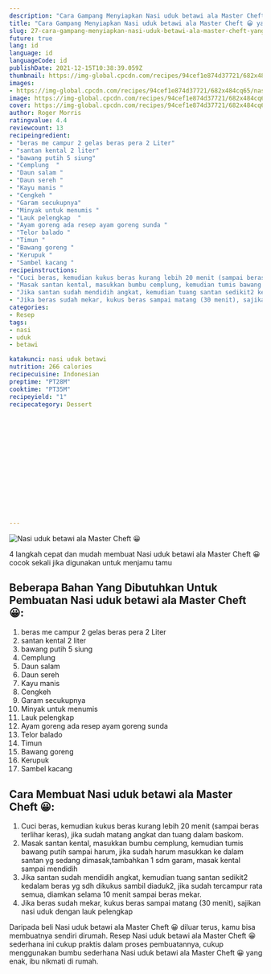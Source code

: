 ```yaml
---
description: "Cara Gampang Menyiapkan Nasi uduk betawi ala Master Cheft 😀 yang Sempurna"
title: "Cara Gampang Menyiapkan Nasi uduk betawi ala Master Cheft 😀 yang Sempurna"
slug: 27-cara-gampang-menyiapkan-nasi-uduk-betawi-ala-master-cheft-yang-sempurna
future: true
lang: id
language: id
languageCode: id
publishDate: 2021-12-15T10:38:39.059Z 
thumbnail: https://img-global.cpcdn.com/recipes/94cef1e874d37721/682x484cq65/nasi-uduk-betawi-ala-master-cheft-foto-resep-utama.webp
images:
- https://img-global.cpcdn.com/recipes/94cef1e874d37721/682x484cq65/nasi-uduk-betawi-ala-master-cheft-foto-resep-utama.webp
image: https://img-global.cpcdn.com/recipes/94cef1e874d37721/682x484cq65/nasi-uduk-betawi-ala-master-cheft-foto-resep-utama.webp
cover: https://img-global.cpcdn.com/recipes/94cef1e874d37721/682x484cq65/nasi-uduk-betawi-ala-master-cheft-foto-resep-utama.webp
author: Roger Morris
ratingvalue: 4.4
reviewcount: 13
recipeingredient:
- "beras me campur 2 gelas beras pera 2 Liter"
- "santan kental 2 liter"
- "bawang putih 5 siung"
- "Cemplung  "
- "Daun salam "
- "Daun sereh "
- "Kayu manis "
- "Cengkeh "
- "Garam secukupnya"
- "Minyak untuk menumis "
- "Lauk pelengkap  "
- "Ayam goreng ada resep ayam goreng sunda "
- "Telor balado "
- "Timun "
- "Bawang goreng "
- "Kerupuk "
- "Sambel kacang "
recipeinstructions:
- "Cuci beras, kemudian kukus beras kurang lebih 20 menit (sampai beras terlihar keras), jika sudah matang angkat dan tuang dalam baskom."
- "Masak santan kental, masukkan bumbu cemplung, kemudian tumis bawang putih sampai harum, jika sudah harum masukkan ke dalam santan yg sedang dimasak,tambahkan 1 sdm garam, masak kental sampai mendidih"
- "Jika santan sudah mendidih angkat, kemudian tuang santan sedikit2 kedalam beras yg sdh dikukus sambil diaduk2, jika sudah tercampur rata semua, diamkan selama 10 menit sampai beras mekar."
- "Jika beras sudah mekar, kukus beras sampai matang (30 menit), sajikan nasi uduk dengan lauk pelengkap"
categories:
- Resep
tags:
- nasi
- uduk
- betawi

katakunci: nasi uduk betawi 
nutrition: 266 calories
recipecuisine: Indonesian
preptime: "PT28M"
cooktime: "PT35M"
recipeyield: "1"
recipecategory: Dessert


     
    
    
    
    
    
    
    
    
    
    
      
    
---
```



![Nasi uduk betawi ala Master Cheft 😀](https://img-global.cpcdn.com/recipes/94cef1e874d37721/682x484cq65/nasi-uduk-betawi-ala-master-cheft-foto-resep-utama.webp)

4 langkah cepat dan mudah membuat  Nasi uduk betawi ala Master Cheft 😀 cocok sekali jika digunakan untuk menjamu tamu

<!--inarticleads1-->

## Beberapa Bahan Yang Dibutuhkan Untuk Pembuatan Nasi uduk betawi ala Master Cheft 😀:

1. beras me campur 2 gelas beras pera 2 Liter
1. santan kental 2 liter
1. bawang putih 5 siung
1. Cemplung  
1. Daun salam 
1. Daun sereh 
1. Kayu manis 
1. Cengkeh 
1. Garam secukupnya
1. Minyak untuk menumis 
1. Lauk pelengkap  
1. Ayam goreng ada resep ayam goreng sunda 
1. Telor balado 
1. Timun 
1. Bawang goreng 
1. Kerupuk 
1. Sambel kacang 



<!--inarticleads2-->

## Cara Membuat Nasi uduk betawi ala Master Cheft 😀:

1. Cuci beras, kemudian kukus beras kurang lebih 20 menit (sampai beras terlihar keras), jika sudah matang angkat dan tuang dalam baskom.
1. Masak santan kental, masukkan bumbu cemplung, kemudian tumis bawang putih sampai harum, jika sudah harum masukkan ke dalam santan yg sedang dimasak,tambahkan 1 sdm garam, masak kental sampai mendidih
1. Jika santan sudah mendidih angkat, kemudian tuang santan sedikit2 kedalam beras yg sdh dikukus sambil diaduk2, jika sudah tercampur rata semua, diamkan selama 10 menit sampai beras mekar.
1. Jika beras sudah mekar, kukus beras sampai matang (30 menit), sajikan nasi uduk dengan lauk pelengkap




Daripada   beli  Nasi uduk betawi ala Master Cheft 😀  diluar terus, kamu  bisa membuatnya sendiri dirumah. Resep  Nasi uduk betawi ala Master Cheft 😀  sederhana ini cukup praktis dalam proses pembuatannya, cukup menggunakan bumbu sederhana  Nasi uduk betawi ala Master Cheft 😀  yang enak, ibu nikmati di rumah.

